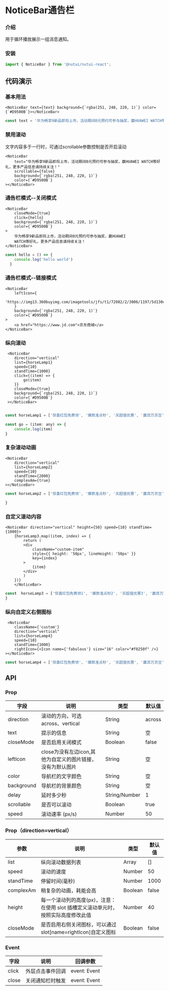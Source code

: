 #  NoticeBar通告栏

### 介绍

用于循环播放展示一组消息通知。

### 安装

```javascript
import { NoticeBar } from '@nutui/nutui-react';
```

## 代码演示

### 基本用法

```tsx
<NoticeBar text={text} background={`rgba(251, 248, 220, 1)`} color={`#D9500B`}></NoticeBar>
```
```javascript
const text = '华为畅享9新品即将上市，活动期间0元预约可参与抽奖，赢HUAWEI WATCH等好礼，更多产品信息请持续关注！'
```

### 禁用滚动
文字内容多于一行时，可通过scrollable参数控制是否开启滚动
```tsx
<NoticeBar
    text="华为畅享9新品即将上市，活动期间0元预约可参与抽奖，赢HUAWEI WATCH等好礼，更多产品信息请持续关注！"
    scrollable={false}
    background={`rgba(251, 248, 220, 1)`}
    color={`#D9500B`}
></NoticeBar>
```

### 通告栏模式--关闭模式
```tsx
<NoticeBar
    closeMode={true}
    click={hello}
    background={`rgba(251, 248, 220, 1)`}
    color={`#D9500B`}
>
    华为畅享9新品即将上市，活动期间0元预约可参与抽奖，赢HUAWEI
    WATCH等好礼，更多产品信息请持续关注！
</NoticeBar>
```
```javascript
const hello = () => {
    console.log('hello world')
  }
```

### 通告栏模式--链接模式
```tsx
<NoticeBar
    leftIcon={
    'https://img13.360buyimg.com/imagetools/jfs/t1/72082/2/3006/1197/5d130c8dE1c71bcd6/e48a3b60804c9775.png'
    }
    background={`rgba(251, 248, 220, 1)`}
    color={`#D9500B`}
>
    <a href="https://www.jd.com">京东商城</a>
</NoticeBar>
```


### 纵向滚动

```tsx
 <NoticeBar
    direction="vertical"
    list={horseLamp1}
    speed={10}
    standTime={1000}
    click={(item) => {
        go(item)
    }}
    closeMode={true}
    background={`rgba(251, 248, 220, 1)`}
    color={`#D9500B`}
 ></NoticeBar>
```
```javascript

const horseLamp1 = ['惊喜红包免费领', '爆款准点秒', '买超值优惠', '赢百万京豆'],

const go = (item: any) => {
    console.log(item)
}
```


### 复杂滚动动画

```tsx
<NoticeBar
    direction="vertical"
    list={horseLamp2}
    speed={10}
    standTime={2000}
    complexAm={true}
></NoticeBar>
```
```javascript
const horseLamp2 = ['惊喜红包免费领', '爆款准点秒', '买超值优惠', '赢百万京豆'],

}
```

### 自定义滚动内容

```tsx
<NoticeBar direction="vertical" height={50} speed={10} standTime={1000}>
    {horseLamp3.map((item, index) => {
        return (
        <div
            className="custom-item"
            style={{ height: '50px', lineHeight: '50px' }}
            key={index}
        >
            {item}
        </div>
        )
    })}
    </NoticeBar>
```
```javascript
const  horseLamp3 = ['惊喜红包免费领1', '爆款准点秒2', '买超值优惠3', '赢百万京豆4']
}
```


### 纵向自定义右侧图标

```tsx
 <NoticeBar
    className={'custom'}
    direction="vertical"
    list={horseLamp4}
    speed={10}
    standTime={1000}
    rightIcon={<Icon name={'fabulous'} size="16" color="#f0250f" />}
></NoticeBar>
```
```javascript
const horseLamp4 = ['惊喜红包免费领', '爆款准点秒', '买超值优惠', '赢百万京豆']
```


## API

### Prop

| 字段       | 说明                                                       | 类型          | 默认值 |
| ---------- | ---------------------------------------------------------- | ------------- | ------ |
| direction       | 滚动的方向，可选 across、vertical                         | String        | across     |
| text       | 提示的信息                                                 | String        | 空     |
| closeMode  | 是否启用关闭模式                                           | Boolean       | false  |
| leftIcon   | close为没有左边icon,其他为自定义的图片链接，没有为默认图片 | String        | 空     |
| color      | 导航栏的文字颜色                                           | String        | 空     |
| background | 导航栏的背景颜色                                           | String        | 空     |
| delay      | 延时多少秒                                                 | String/Number | 1      |
| scrollable | 是否可以滚动                                               | Boolean       | true   |
| speed      | 滚动速率 (px/s)                                            | Number        | 50     |

### Prop（direction=vertical）

| 参数         | 说明                             | 类型   | 默认值           |
|--------------|----------------------------------|--------|------------------|
| list         | 纵向滚动数据列表               | Array | []               |
| speed        | 滚动的速度                         | Number | 50               |
| standTime         | 停留时间(毫秒) | Number | 1000                |
| complexAm | 稍复杂的动画，耗能会高     | Boolean | false |
| height          | 每一个滚动列的高度(px)，注意：在使用 slot 插槽定义滚动单元时，按照实际高度修改此值                 | Number | 40              |
| closeMode  | 是否启用右侧关闭图标，可以通过slot[name=rightIcon]自定义图标                                   | Boolean       | false  |

### Event

| 字段  | 说明             | 回调参数     |
| ----- | ---------------- | ------------ |
| click | 外层点击事件回调 | event: Event |
| close | 关闭通知栏时触发 | event: Event |
